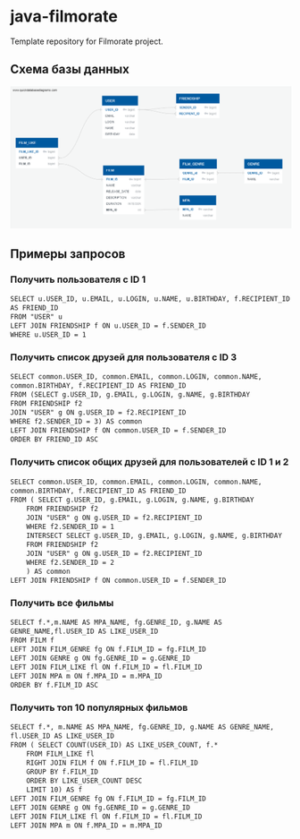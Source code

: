 # java-filmorate
Template repository for Filmorate project.

## Cхема базы данных

![Схема базы данных](/SQLscheme.png)

## Примеры запросов

### Получить пользователя с ID 1
```roomsql
SELECT u.USER_ID, u.EMAIL, u.LOGIN, u.NAME, u.BIRTHDAY, f.RECIPIENT_ID AS FRIEND_ID 
FROM "USER" u
LEFT JOIN FRIENDSHIP f ON u.USER_ID = f.SENDER_ID
WHERE u.USER_ID = 1
  ```  

### Получить список друзей для пользователя с ID 3
```roomsql
SELECT common.USER_ID, common.EMAIL, common.LOGIN, common.NAME, common.BIRTHDAY, f.RECIPIENT_ID AS FRIEND_ID
FROM (SELECT g.USER_ID, g.EMAIL, g.LOGIN, g.NAME, g.BIRTHDAY
FROM FRIENDSHIP f2
JOIN "USER" g ON g.USER_ID = f2.RECIPIENT_ID
WHERE f2.SENDER_ID = 3) AS common
LEFT JOIN FRIENDSHIP f ON common.USER_ID = f.SENDER_ID
ORDER BY FRIEND_ID ASC
  ```  
### Получить список общих друзей для пользователей с ID 1 и 2
```roomsql
SELECT common.USER_ID, common.EMAIL, common.LOGIN, common.NAME, common.BIRTHDAY, f.RECIPIENT_ID AS FRIEND_ID
FROM ( SELECT g.USER_ID, g.EMAIL, g.LOGIN, g.NAME, g.BIRTHDAY 
	FROM FRIENDSHIP f2
	JOIN "USER" g ON g.USER_ID = f2.RECIPIENT_ID
	WHERE f2.SENDER_ID = 1
	INTERSECT SELECT g.USER_ID, g.EMAIL, g.LOGIN, g.NAME, g.BIRTHDAY
	FROM FRIENDSHIP f2
	JOIN "USER" g ON g.USER_ID = f2.RECIPIENT_ID
	WHERE f2.SENDER_ID = 2
	) AS common
LEFT JOIN FRIENDSHIP f ON common.USER_ID = f.SENDER_ID
 ```   
### Получить все фильмы
```roomsql
SELECT f.*,m.NAME AS MPA_NAME, fg.GENRE_ID, g.NAME AS GENRE_NAME,fl.USER_ID AS LIKE_USER_ID
FROM FILM f
LEFT JOIN FILM_GENRE fg ON f.FILM_ID = fg.FILM_ID
LEFT JOIN GENRE g ON fg.GENRE_ID = g.GENRE_ID 
LEFT JOIN FILM_LIKE fl ON f.FILM_ID = fl.FILM_ID 
LEFT JOIN MPA m ON f.MPA_ID = m.MPA_ID
ORDER BY f.FILM_ID ASC
```

### Получить топ 10 популярных фильмов
```roomsql
SELECT f.*, m.NAME AS MPA_NAME,	fg.GENRE_ID, g.NAME AS GENRE_NAME, fl.USER_ID AS LIKE_USER_ID
FROM ( SELECT COUNT(USER_ID) AS LIKE_USER_COUNT, f.*
	FROM FILM_LIKE fl
	RIGHT JOIN FILM f ON f.FILM_ID = fl.FILM_ID
	GROUP BY f.FILM_ID
	ORDER BY LIKE_USER_COUNT DESC
	LIMIT 10) AS f
LEFT JOIN FILM_GENRE fg ON f.FILM_ID = fg.FILM_ID
LEFT JOIN GENRE g ON fg.GENRE_ID = g.GENRE_ID
LEFT JOIN FILM_LIKE fl ON f.FILM_ID = fl.FILM_ID
LEFT JOIN MPA m ON f.MPA_ID = m.MPA_ID
```
